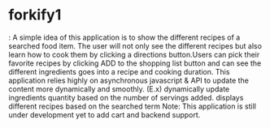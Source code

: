 # forkify1
: A simple idea of this application is to show the different recipes of a searched food item. The user will not only see the different recipes but also learn how to cook them by clicking a directions button.Users can pick their favorite recipes by clicking ADD to the shopping list button and can see the different ingredients goes into a recipe and cooking duration.
This application relies highly on asynchronous javascript & API to update the content more dynamically and smoothly.
(E.x) dynamically update ingredients quantity based on the number of servings added.  displays different recipes based on the searched term
Note: This application is still under development yet to add cart and backend support.

